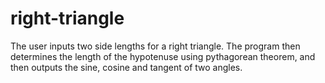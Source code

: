 # right-triangle
The user inputs two side lengths for a right triangle. The program then determines the length of the hypotenuse using pythagorean theorem, and then outputs the sine, cosine and tangent of two angles. 
